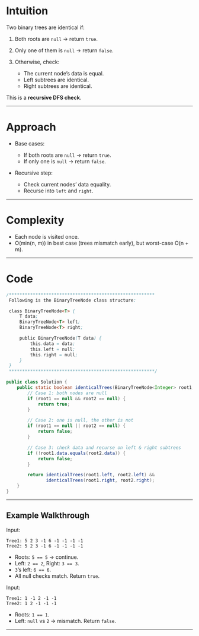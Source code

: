 # Intuition

Two binary trees are identical if:

1. Both roots are `null` → return `true`.
2. Only one of them is `null` → return `false`.
3. Otherwise, check:

   * The current node’s data is equal.
   * Left subtrees are identical.
   * Right subtrees are identical.

This is a **recursive DFS check**.

---

# Approach

* Base cases:

  * If both roots are `null` → return `true`.
  * If only one is `null` → return `false`.
* Recursive step:

  * Check current nodes’ data equality.
  * Recurse into `left` and `right`.

---

# Complexity

* Each node is visited once.
* O(min(n, m)) in best case (trees mismatch early), but worst-case O(n + m).

---

# Code

```java
/*******************************************************
 Following is the BinaryTreeNode class structure:

 class BinaryTreeNode<T> {
     T data;
     BinaryTreeNode<T> left;
     BinaryTreeNode<T> right;

     public BinaryTreeNode(T data) {
         this.data = data;
         this.left = null;
         this.right = null;
     }
 }
 *******************************************************/

public class Solution {
    public static boolean identicalTrees(BinaryTreeNode<Integer> root1, BinaryTreeNode<Integer> root2) {
        // Case 1: both nodes are null
        if (root1 == null && root2 == null) {
            return true;
        }

        // Case 2: one is null, the other is not
        if (root1 == null || root2 == null) {
            return false;
        }

        // Case 3: check data and recurse on left & right subtrees
        if (!root1.data.equals(root2.data)) {
            return false;
        }

        return identicalTrees(root1.left, root2.left) &&
               identicalTrees(root1.right, root2.right);
    }
}
```

---

## Example Walkthrough

Input:

```
Tree1: 5 2 3 -1 6 -1 -1 -1 -1
Tree2: 5 2 3 -1 6 -1 -1 -1 -1
```

* Roots: `5 == 5` → continue.
* Left: `2 == 2`, Right: `3 == 3`.
* `3`’s left: `6 == 6`.
* All null checks match.
  Return `true`.

Input:

```
Tree1: 1 -1 2 -1 -1
Tree2: 1 2 -1 -1 -1
```

* Roots: `1 == 1`.
* Left: `null` vs `2` → mismatch.
  Return `false`.

---

